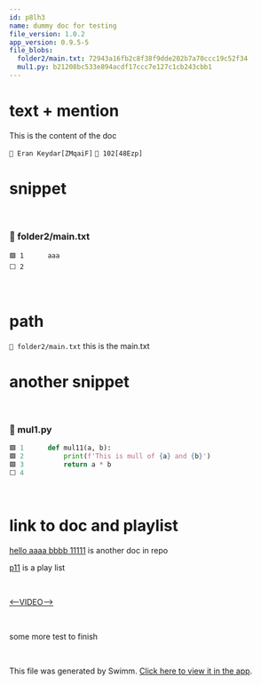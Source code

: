 ```yaml
---
id: p8lh3
name: dummy doc for testing
file_version: 1.0.2
app_version: 0.9.5-5
file_blobs:
  folder2/main.txt: 72943a16fb2c8f38f9dde202b7a70ccc19c52f34
  mul1.py: b21208bc533e894acdf17ccc7e127c1cb243cbb1
---
```


# text + mention

This is the content of the doc

`👤 Eran Keydar[ZMqaiF]` `👤 102[48Ezp]`

# snippet

<br/>



<!-- NOTE-swimm-snippet: the lines below link your snippet to Swimm -->
### 📄 folder2/main.txt
```text
🟩 1      aaa
⬜ 2      
```

<br/>

# path

`📄 folder2/main.txt` this is the main.txt

# another snippet

<br/>



<!-- NOTE-swimm-snippet: the lines below link your snippet to Swimm -->
### 📄 mul1.py
```python
🟩 1      def mul11(a, b):
🟩 2          print(f'This is mull of {a} and {b}')
🟩 3          return a * b
⬜ 4      
```

<br/>

# link to doc and playlist

[hello aaaa bbbb 11111](hello-aaaa-bbbb-11111.fa7ib.sw.md) is another doc in repo

[p11](p11.beeaa.pl.sw.md) is a play list

<br/>

[<--VIDEO-->](https://www.youtube.com/watch?v=GPVsHOlRBBI)

<br/>

some more test to finish




<br/>

This file was generated by Swimm. [Click here to view it in the app](http://localhost:5000/repos/Z2l0aHViJTNBJTNBdDElM0ElM0FlcmFuLXN3aW1t/docs/p8lh3).